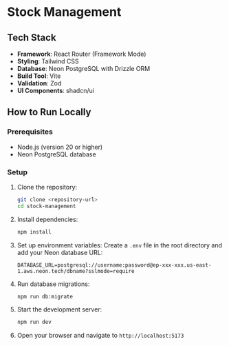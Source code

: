 # Stock Management

## Tech Stack

- **Framework**: React Router (Framework Mode)
- **Styling**: Tailwind CSS
- **Database**: Neon PostgreSQL with Drizzle ORM
- **Build Tool**: Vite
- **Validation**: Zod
- **UI Components**: shadcn/ui

## How to Run Locally

### Prerequisites

- Node.js (version 20 or higher)
- Neon PostgreSQL database

### Setup

1. Clone the repository:

   ```bash
   git clone <repository-url>
   cd stock-management
   ```

2. Install dependencies:

   ```bash
   npm install
   ```

3. Set up environment variables:
   Create a `.env` file in the root directory and add your Neon database URL:

   ```
   DATABASE_URL=postgresql://username:password@ep-xxx-xxx.us-east-1.aws.neon.tech/dbname?sslmode=require
   ```

4. Run database migrations:

   ```bash
   npm run db:migrate
   ```

5. Start the development server:

   ```bash
   npm run dev
   ```

6. Open your browser and navigate to `http://localhost:5173`
